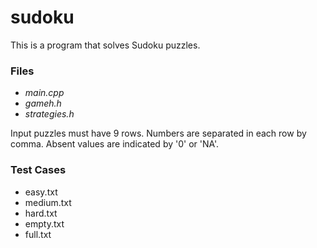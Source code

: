# sudoku
This is a program that solves Sudoku puzzles.

### Files

* _main.cpp_
* _gameh.h_
* _strategies.h_

Input puzzles must have 9 rows. Numbers are separated in each row by comma. Absent values are indicated by '0' or 'NA'.


### Test Cases

* easy.txt
* medium.txt
* hard.txt
* empty.txt
* full.txt
